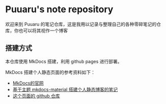 # Puuaru's note repository

欢迎来到 Puuaru 的笔记仓库，这是我用以记录与整理自己的各种零碎笔记的仓库，你也可以将其视作一个博客

## 搭建方式

本仓库使用 MkDocs 搭建，利用 github pages 进行部署。

MkDocs 搭建个人静态页面的参考资料如下：

* [MkDocs的官网](https://www.mkdocs.org)
* [基于主题 mkdocs-material 搭建个人静态博客的笔记](https://cyent.github.io/markdown-with-mkdocs-material/)
* [这个页面的 github 仓库](https://github.com/Puuaru/note-repository/tree/main)